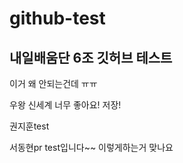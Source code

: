 # github-test

## 내일배움단 6조 깃허브 테스트

이거 왜 안되는건데 ㅠㅠ

우왕 신세계 너무 좋아요!
저장!

권지훈test


서동현pr test입니다~~ 이렇게하는거 맞나요


